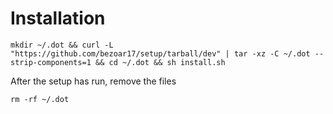 # Installation
```
mkdir ~/.dot && curl -L "https://github.com/bezoar17/setup/tarball/dev" | tar -xz -C ~/.dot --strip-components=1 && cd ~/.dot && sh install.sh
```

After the setup has run, remove the files
```
rm -rf ~/.dot
```
